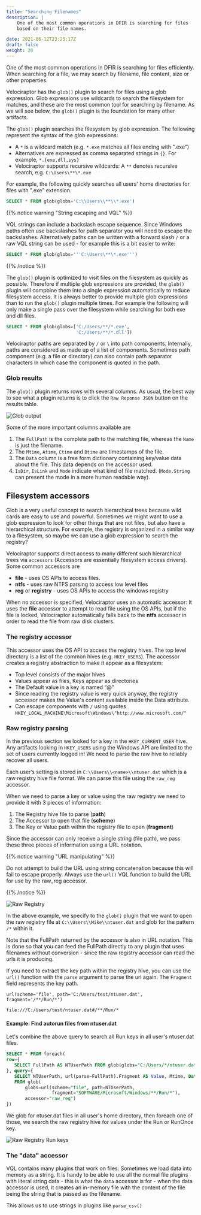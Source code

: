 ```yaml
---
title: "Searching Filenames"
description: |
    One of the most common operations in DFIR is searching for files
    based on their file names.

date: 2021-06-12T23:25:17Z
draft: false
weight: 20
---
```


One of the most common operations in DFIR is searching for files
efficiently. When searching for a file, we may search by filename,
file content, size or other properties.

Velociraptor has the `glob()` plugin to search for files using a glob
expression. Glob expressions use wildcards to search the filesystem
for matches, and these are the most common tool for searching by
filename. As we will see below, the `glob()` plugin is the foundation
for many other artifacts.

The `glob()` plugin searches the filesystem by glob expression. The
following represent the syntax of the glob expressions:

* A `*` is a wildcard match (e.g. `*.exe` matches all files ending with ".exe")
* Alternatives are expressed as comma separated strings in `{}`. For example, `*.{exe,dll,sys}`
* Velociraptor supports recursive wildcards: A `**` denotes recursive search, e.g. `C:\Users\**\*.exe`

For example, the following quickly searches all users' home
directories for files with ".exe" extension.

```sql
SELECT * FROM glob(globs='C:\\Users\\**\\*.exe')
```

{{% notice warning "String escaping and VQL" %}}

VQL strings can include a backslash escape sequence. Since Windows
paths often use backslashes for path separator you will need to escape
the backslashes. Alternatively paths can be written with a forward
slash `/` or a raw VQL string can be used - for example this is a bit
easier to write:

```sql
SELECT * FROM glob(globs='''C:\Users\**\*.exe''')
```

{{% /notice %}}

The `glob()` plugin is optimized to visit files on the filesystem as
quickly as possible. Therefore if multiple glob expressions are
provided, the `glob()` plugin will compbine them into a single
expression automatically to reduce filesystem access. It is always
better to provide multiple glob expressions than to run the `glob()`
plugin multiple times. For example the following will only make a
single pass over the filesystem while searching for both exe and dll
files.

```sql
SELECT * FROM glob(globs=['C:/Users/**/*.exe',
                          'C:/Users/**/*.dll'])
```

Velociraptor paths are separated by `/` or `\` into path
components. Internally, paths are considered as made up of a list of
components. Sometimes path component (e.g. a file or directory) can
also contain path separator characters in which case the component is
quoted in the path.

### Glob results

The `glob()` plugin returns rows with several columns. As usual, the
best way to see what a plugin returns is to click the `Raw Reponse JSON`
button on the results table.

![Glob output](image12.png)

Some of the more important columns available are

1. The `FullPath` is the complete path to the matching file, whereas
   the `Name` is just the filename.
2. The `Mtime`, `Atime`, `Ctime` and `Btime` are timestamps of the file.
3. The `Data` column is a free form dictionary containing key/value
   data about the file. This data depends on the accessor used.
4. `IsDir`, `IsLink` and `Mode` indicate what kind of file
   matched. (`Mode.String` can present the mode in a more human
   readable way).

## Filesystem accessors

Glob is a very useful concept to search hierarchical trees because
wild cards are easy to use and powerful. Sometimes we might want to
use a glob expression to look for other things that are not files, but
also have a hierarchical structure. For example, the registry is
organized in a similar way to a filesystem, so maybe we can use a glob
expression to search the registry?

Velociraptor supports direct access to many different such
hierarchical trees via `accessors` (Accessors are essentially
filesystem access drivers). Some common accessors are

* **file** - uses OS APIs to access files.
* **ntfs** - uses raw NTFS parsing to access low level files
* **reg** or **registry** - uses OS APIs to access the windows registry

When no accessor is specified, Velociraptor uses an automatic
accessor: It uses the **file** accessor to attempt to read file using
the OS APIs, but if the file is locked, Velociraptor automatically
falls back to the **ntfs** accessor in order to read the file from raw
disk clusters.

### The registry accessor

This accessor uses the OS API to access the registry hives. The top
level directory is a list of the common hives (e.g. `HKEY_USERS`). The
accessor creates a registry abstraction to make it appear as a
filesystem:

* Top level consists of the major hives
* Values appear as files, Keys appear as directories
* The Default value in a key is named “@”
* Since reading the registry value is very quick anyway, the registry
  accessor makes the Value's content available inside the Data
  attribute.
* Can escape components with `/` using quotes
`HKEY_LOCAL_MACHINE\Microsoft\Windows\"http://www.microsoft.com/"`

### Raw registry parsing

In the previous section we looked for a key in the `HKEY_CURRENT_USER`
hive.  Any artifacts looking in `HKEY_USERS` using the Windows API are
limited to the set of users currently logged in! We need to parse the
raw hive to reliably recover all users.

Each user’s setting is stored in `C:\\Users\\<name>\\ntuser.dat` which
is a raw registry hive file format. We can parse this file using the
`raw_reg` accessor.

When we need to parse a key or value using the raw registry we need to
provide it with 3 pieces of information:

1. The Registry hive file to parse (**path**)
2. The Accessor to open that file (**scheme**)
3. The Key or Value path within the registry file to open (**fragment**)

Since the accessor can only receive a single string (file path), we
pass these three pieces of information using a URL notation.

{{% notice warning "URL manipulating" %}}

Do not attempt to build the URL using string concatenation because
this will fail to escape properly. Always use the `url()` VQL function
to build the URL for use by the raw_reg accessor.

{{% /notice %}}

![Raw Registry](raw_reg.png)

In the above example, we specify to the `glob()` plugin that we want
to open the raw registry file at `C:\\Users\\Mike\\ntuser.dat` and
glob for the pattern `/*` within it.

Note that the FullPath returned by the accessor is also in URL
notation. This is done so that you can feed the FullPath directly to
any plugin that uses filenames without conversion - since the raw
registry accessor can read the urls it is producing.

If you need to extract the key path within the registry hive, you can
use the `url()` function with the `parse` argument to parse the url
again. The `Fragment` field represents the key path.

```text
url(scheme='file', path='C:/Users/test/ntuser.dat', fragment='/**/Run/*')

file:///C:/Users/test/ntuser.dat#/**/Run/*
```

#### Example: Find autorun files from ntuser.dat

Let's combine the above query to search all Run keys in all user's
ntuser.dat files.

```sql
SELECT * FROM foreach(
row={
   SELECT FullPath AS NTUserPath FROM glob(globs="C:/Users/*/ntuser.dat")
}, query={
   SELECT NTUserPath, url(parse=FullPath).Fragment AS Value, Mtime, Data.value
   FROM glob(
       globs=url(scheme="file", path=NTUserPath,
                 fragment="SOFTWARE/Microsoft/Windows/**/Run/*"),
       accessor="raw_reg")
})
```

We glob for ntuser.dat files in all user's home directory, then
foreach one of those, we search the raw registry hive for values under
the Run or RunOnce key.

![Raw Registry Run keys](raw_reg_run.png)

### The "data" accessor

VQL contains many plugins that work on files. Sometimes we load data
into memory as a string.  It is handy to be able to use all the normal
file plugins with literal string data - this is what the `data`
accessor is for - when the data accessor is used, it creates an
in-memory file with the content of the file being the string that is
passed as the filename.

This allows us to use strings in plugins like `parse_csv()`
